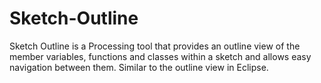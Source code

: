 Sketch-Outline
==============

Sketch Outline is a Processing tool that provides an outline view of the member variables, functions and classes within a sketch and allows easy navigation between them. Similar to the outline view in Eclipse.